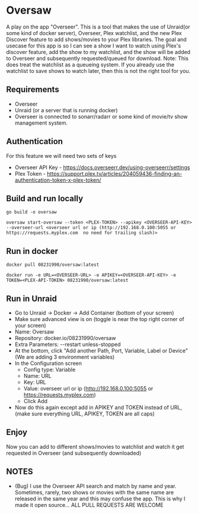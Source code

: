 # Oversaw
A play on the app "Overseer". This is a tool that makes the use of Unraid(or some kind of docker server), Overseer, Plex watchlist, and the new Plex Discover feature to add shows/movies to your Plex libraries. The goal and usecase for this app is so I can see a show I want to watch using Plex's discover feature, add the show to my watchlist, and the show will be added to Overseer and subsequently requested/queued for download. Note: This does treat the watchlist as a queueing system. If you already use the watchlist to save shows to watch later, then this is not the right tool for you.

## Requirements
 - Overseer
 - Unraid (or a server that is running docker)
 - Overseer is connected to sonarr/radarr or some kind of movie/tv show management system.

## Authentication
For this feature we will need two sets of keys

- Overseer API Key - https://docs.overseerr.dev/using-overseerr/settings
- Plex Token - https://support.plex.tv/articles/204059436-finding-an-authentication-token-x-plex-token/

## Build and run locally
``` go build -o oversaw ```

``` oversaw start-oversaw --token <PLEX-TOKEN> --apikey <OVERSEER-API-KEY> --overseer-url <overseer url or ip (http://192.168.0.100:5055 or https://requests.myplex.com  no need for trailing slash)> ```

## Run in docker
``` docker pull 08231990/oversaw:latest ```

``` docker run -e URL=<OVERSEER-URL> -e APIKEY=<OVERSEER-API-KEY> -e TOKEN=<PLEX-API-TOKEN> 08231990/oversaw:latest ```

## Run in Unraid
- Go to Unraid -> Docker -> Add Container (bottom of your screen)
- Make sure advanced view is on (toggle is near the top right corner of your screen)
- Name: Oversaw
- Repository: docker.io/08231990/oversaw
- Extra Parameters: --restart unless-stopped
- At the bottom, click "Add another Path, Port, Variable, Label or Device" (We are adding 3 environment variables)
- In the Configuration screen
    - Config type: Variable
    - Name: URL
    - Key: URL
    - Value: overseer url or ip (http://192.168.0.100:5055 or https://requests.myplex.com)
    - Click Add
- Now do this again except add in APIKEY and TOKEN instead of URL, (make sure everything URL, APIKEY, TOKEN are all caps)

## Enjoy
Now you can add to different shows/movies to watchlist and watch it get requested in Overseer (and subsequently downloaded)

## NOTES
- (Bug) I use the Overseer API search and match by name and year. Sometimes, rarely, two shows or movies with the same name are released in the same year and this may confuse the app. This is why I made it open source... ALL PULL REQUESTS ARE WELCOME